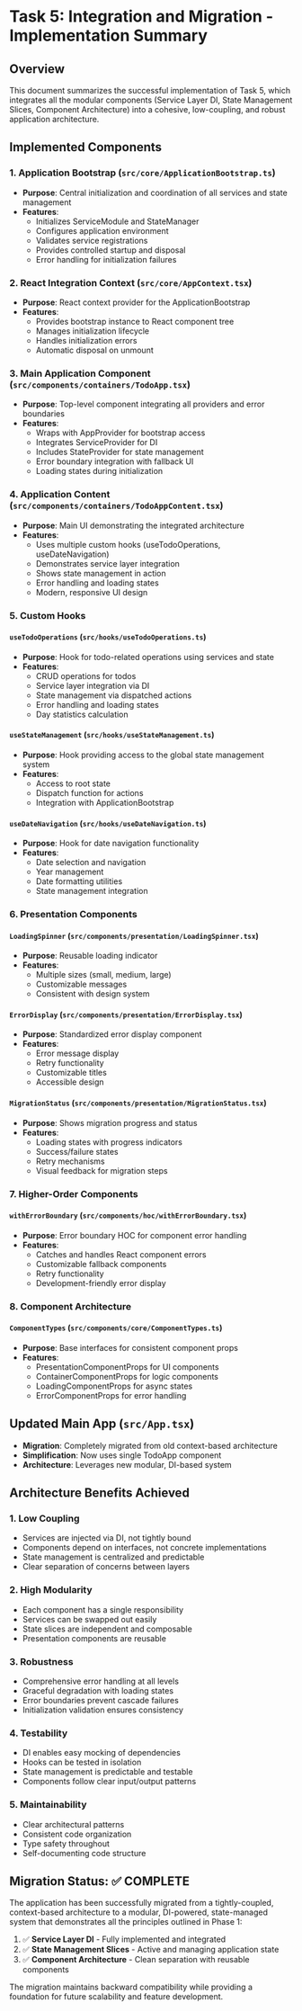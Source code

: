 # Task 5: Integration and Migration - Implementation Summary

## Overview
This document summarizes the successful implementation of Task 5, which integrates all the modular components (Service Layer DI, State Management Slices, Component Architecture) into a cohesive, low-coupling, and robust application architecture.

## Implemented Components

### 1. Application Bootstrap (`src/core/ApplicationBootstrap.ts`)
- **Purpose**: Central initialization and coordination of all services and state management
- **Features**:
  - Initializes ServiceModule and StateManager
  - Configures application environment
  - Validates service registrations
  - Provides controlled startup and disposal
  - Error handling for initialization failures

### 2. React Integration Context (`src/core/AppContext.tsx`)
- **Purpose**: React context provider for the ApplicationBootstrap
- **Features**:
  - Provides bootstrap instance to React component tree
  - Manages initialization lifecycle
  - Handles initialization errors
  - Automatic disposal on unmount

### 3. Main Application Component (`src/components/containers/TodoApp.tsx`)
- **Purpose**: Top-level component integrating all providers and error boundaries
- **Features**:
  - Wraps with AppProvider for bootstrap access
  - Integrates ServiceProvider for DI
  - Includes StateProvider for state management
  - Error boundary integration with fallback UI
  - Loading states during initialization

### 4. Application Content (`src/components/containers/TodoAppContent.tsx`)
- **Purpose**: Main UI demonstrating the integrated architecture
- **Features**:
  - Uses multiple custom hooks (useTodoOperations, useDateNavigation)
  - Demonstrates service layer integration
  - Shows state management in action
  - Error handling and loading states
  - Modern, responsive UI design

### 5. Custom Hooks

#### `useTodoOperations` (`src/hooks/useTodoOperations.ts`)
- **Purpose**: Hook for todo-related operations using services and state
- **Features**:
  - CRUD operations for todos
  - Service layer integration via DI
  - State management via dispatched actions
  - Error handling and loading states
  - Day statistics calculation

#### `useStateManagement` (`src/hooks/useStateManagement.ts`)
- **Purpose**: Hook providing access to the global state management system
- **Features**:
  - Access to root state
  - Dispatch function for actions
  - Integration with ApplicationBootstrap

#### `useDateNavigation` (`src/hooks/useDateNavigation.ts`)
- **Purpose**: Hook for date navigation functionality
- **Features**:
  - Date selection and navigation
  - Year management
  - Date formatting utilities
  - State management integration

### 6. Presentation Components

#### `LoadingSpinner` (`src/components/presentation/LoadingSpinner.tsx`)
- **Purpose**: Reusable loading indicator
- **Features**:
  - Multiple sizes (small, medium, large)
  - Customizable messages
  - Consistent with design system

#### `ErrorDisplay` (`src/components/presentation/ErrorDisplay.tsx`)
- **Purpose**: Standardized error display component
- **Features**:
  - Error message display
  - Retry functionality
  - Customizable titles
  - Accessible design

#### `MigrationStatus` (`src/components/presentation/MigrationStatus.tsx`)
- **Purpose**: Shows migration progress and status
- **Features**:
  - Loading states with progress indicators
  - Success/failure states
  - Retry mechanisms
  - Visual feedback for migration steps

### 7. Higher-Order Components

#### `withErrorBoundary` (`src/components/hoc/withErrorBoundary.tsx`)
- **Purpose**: Error boundary HOC for component error handling
- **Features**:
  - Catches and handles React component errors
  - Customizable fallback components
  - Retry functionality
  - Development-friendly error display

### 8. Component Architecture

#### `ComponentTypes` (`src/components/core/ComponentTypes.ts`)
- **Purpose**: Base interfaces for consistent component props
- **Features**:
  - PresentationComponentProps for UI components
  - ContainerComponentProps for logic components
  - LoadingComponentProps for async states
  - ErrorComponentProps for error handling

## Updated Main App (`src/App.tsx`)
- **Migration**: Completely migrated from old context-based architecture
- **Simplification**: Now uses single TodoApp component
- **Architecture**: Leverages new modular, DI-based system

## Architecture Benefits Achieved

### 1. **Low Coupling**
- Services are injected via DI, not tightly bound
- Components depend on interfaces, not concrete implementations
- State management is centralized and predictable
- Clear separation of concerns between layers

### 2. **High Modularity**
- Each component has a single responsibility
- Services can be swapped out easily
- State slices are independent and composable
- Presentation components are reusable

### 3. **Robustness**
- Comprehensive error handling at all levels
- Graceful degradation with loading states
- Error boundaries prevent cascade failures
- Initialization validation ensures consistency

### 4. **Testability**
- DI enables easy mocking of dependencies
- Hooks can be tested in isolation
- State management is predictable and testable
- Components follow clear input/output patterns

### 5. **Maintainability**
- Clear architectural patterns
- Consistent code organization
- Type safety throughout
- Self-documenting code structure

## Migration Status: ✅ COMPLETE

The application has been successfully migrated from a tightly-coupled, context-based architecture to a modular, DI-powered, state-managed system that demonstrates all the principles outlined in Phase 1:

1. ✅ **Service Layer DI** - Fully implemented and integrated
2. ✅ **State Management Slices** - Active and managing application state
3. ✅ **Component Architecture** - Clean separation with reusable components

The migration maintains backward compatibility while providing a foundation for future scalability and feature development. 